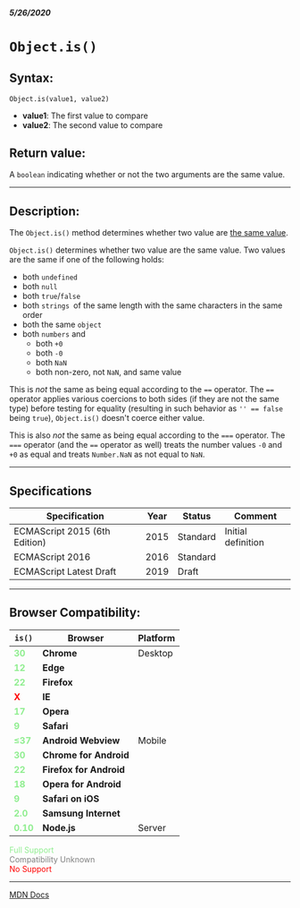 ##### 5/26/2020
# `Object.is()`
## Syntax:
`Object.is(value1, value2)`

* **value1**: The first value to compare
* **value2**: The second value to compare

## Return value:
A `boolean` indicating whether or not the two arguments are the same value.

---

## Description:
The `Object.is()` method determines whether two value are [the same value](https://developer.mozilla.org/en-US/docs/Web/JavaScript/Equality_comparisons_and_sameness).

`Object.is()` determines whether two value are the same value.  Two values are the same if one of the following holds:
  * both `undefined`
  * both `null`
  * both `true`/`false`
  * both `strings `of the same length with the same characters in the same order
  * both the same `object`
  * both `numbers` and 
    * both `+0`
    * both `-0`
    * both `NaN`
    * both non-zero, not `NaN`, and same value

This is _not_ the same as being equal according to the `==` operator.  The `==` operator applies various coercions to both sides (if they are not the same type) before testing for equality (resulting in such behavior as `'' == false` being `true`), `Object.is()` doesn't coerce either value.

This is also _not_ the same as being equal according to the `===` operator.  The `===` operator (and the `==` operator as well) treats the number values `-0` and `+0` as equal and treats `Number.NaN` as not equal to `NaN`.

---

## Specifications
| Specification | Year | Status | Comment |
|---|---|---|---|
| ECMAScript 2015 (6th Edition) | 2015 | Standard | Initial definition |
| ECMAScript 2016 | 2016 | Standard |  |
| ECMAScript Latest Draft | 2019 | Draft |  |

---

## Browser Compatibility:
| `is()` | Browser | Platform |
|---|---|---|
| <span style="color: lightgreen">**30**</span> | **Chrome** | Desktop | 
| <span style="color: lightgreen">**12**</span> | **Edge** || 
| <span style="color: lightgreen">**22**</span> | **Firefox** || 
| <span style="color: red">**X**</span> | **IE** || 
| <span style="color: lightgreen">**17**</span> | **Opera** || 
| <span style="color: lightgreen">**9**</span> | **Safari** || 
| <span style="color: lightgreen">**≤37**</span> | **Android Webview** | Mobile | 
| <span style="color: lightgreen">**30**</span> | **Chrome for Android** || 
| <span style="color: lightgreen">**22**</span> | **Firefox for Android** || 
| <span style="color: lightgreen">**18**</span> | **Opera for Android** || 
| <span style="color: lightgreen">**9**</span> | **Safari on iOS** || 
| <span style="color: lightgreen">**2.0**</span> | **Samsung Internet** || 
| <span style="color: lightgreen">**0.10**</span> | **Node.js** | Server | 

<span style="color: lightgreen">Full Support</span>  
<span style="color: grey">Compatibility Unknown</span>  
<span style="color: red">No Support</span>

---

[MDN Docs](https://developer.mozilla.org/en-US/docs/Web/JavaScript/Reference/Global_Objects/Object/is)